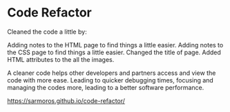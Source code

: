 # Code Refactor

Cleaned the code a little by:

Adding notes to the HTML page to find things a little easier.
Adding notes to the CSS page to find things a little easier.
Changed the title of page.
Added HTML attributes to the all the images.

A cleaner code helps other developers and partners access and view the code with more ease. Leading to quicker debugging times, focusing and managing the codes more, leading to a better software performance. 

https://sarmoros.github.io/code-refactor/

